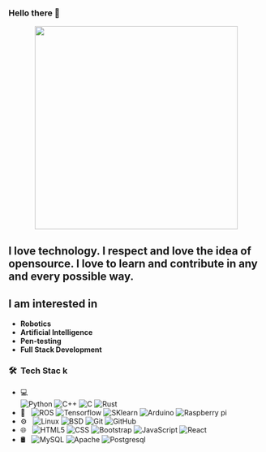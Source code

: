 ### Hello there 👋
<p align="Center" ><img src="https://giphy.com/embed/3oEduN21VyqC7cwTIs" width ="400px"></p>
      
<!--        
**Shellinit2/Shellinit2** is a ✨   _special_ ✨ reposito     ry because its `README.md` (this file) appears on your GitHub profile.
                                                                                   
Here are some ideas to get you st a  rted:                                              
                                                                       
- 🔭 I’m currently working on ...                                              
- 🌱 I’m currently learning ...                       
- 👯 I’m looking to collaborate o        n .        ..  
- 🤔 I’m looking for help with ...                    
- 💬 Ask me about ...                       
- 📫 How to reach me: ...     
- 😄 Pronouns: ...          
- ⚡ Fun fact: ...       
-->                     
          
## I love technology. I respect and love the idea of opensource. I love to learn and contribute in any and every possible way.
  

## I am interested in
 - **Robotics** 
 - **Artificial Intelligence**
 - **Pen-testing**  
 - **Full Stack Development**
      
      
    
<h3> 🛠 &nbsp;Tech Stac k</h3>

- 💻 &nbsp;             
  ![Python](https://img.shields.io/badge/-Python-333333?style=flat&logo=python)
  ![C++](https://img.shields.io/badge/-C++-333333?style=flat&logo=C%2B%2B)
  ![C](https://img.shields.io/badge/-C-333333?style=flat&logo=C)
  ![Rust](https://img.shields.io/badge/-Rust-333333?style=flat&logo=Rust)
- 🤖 &nbsp;
  ![ROS](https://img.shields.io/badge/-ROS-333333?style=flat&logo=ros)
  ![Tensorflow](https://img.shields.io/badge/-Tensorflow-333333?style=flat&logo=Tensorflow)
  ![SKlearn](https://img.shields.io/badge/-Scikit%20learn-333333?style=flat&logo=Scikitlearn)
  ![Arduino](https://img.shields.io/badge/-Arduino-333333?style=flat&logo=Arduino)
  ![Raspberry pi](https://img.shields.io/badge/-Raspberrypi-333333?style=flat&logo=raspberrypi)
- ⚙️ &nbsp;
  ![Linux](https://img.shields.io/badge/-linux-333333?style=flat&logo=linux)
  ![BSD](https://img.shields.io/badge/-BSD-333333?style=flat&logo=freebsd)
  ![Git](https://img.shields.io/badge/-Git-333333?style=flat&logo=git)
  ![GitHub](https://img.shields.io/badge/-GitHub-333333?style=flat&logo=github)
- 🌐 &nbsp;
  ![HTML5](https://img.shields.io/badge/-HTML5-333333?style=flat&logo=HTML5)
  ![CSS](https://img.shields.io/badge/-CSS-333333?style=flat&logo=CSS3&logoColor=1572B6)
  ![Bootstrap](https://img.shields.io/badge/-Bootstrap-333333?style=flat&logo=Bootstrap)
  ![JavaScript](https://img.shields.io/badge/-JavaScript-333333?style=flat&logo=javascript)
  ![React](https://img.shields.io/badge/-React-333333?style=flat&logo=react)
- 🛢 &nbsp;
  ![MySQL](https://img.shields.io/badge/-MySQL-333333?style=flat&logo=mysql)
  ![Apache](https://img.shields.io/badge/-Apache-333333?style=flat&logo=Apache)
  ![Postgresql](https://img.shields.io/badge/-postgresql-333333?style=flat&logo=postgresql)

